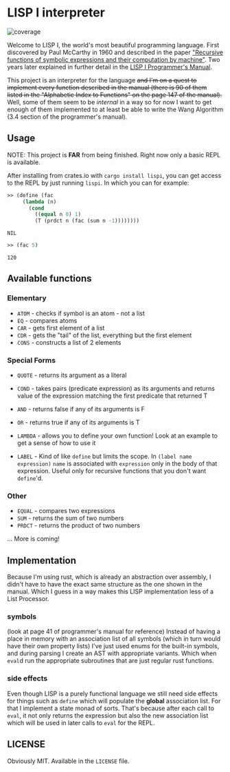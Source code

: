 # LISP I interpreter 
![coverage](https://gitlab.com/MaksRawski/lisp-interpreter/badges/main/coverage.svg)

Welcome to LISP I, the world's most beautiful programming language.
First discovered by Paul McCarthy in 1960 and described in the paper 
["Recursive functions of symbolic expressions and their computation by machine"](https://www-formal.stanford.edu/jmc/recursive.pdf).
Two years later explained in further detail in the 
[LISP I Programmer's Manual](https://bitsavers.org/pdf/mit/rle_lisp/LISP_I_Programmers_Manual_Mar60.pdf).

This project is an interpreter for the language ~~and I'm on a quest to implement every function described in the manual
(there is 90 of them listed in the "Alphabetic Index to Functions" on the page 147 of the manual).~~
Well, some of them seem to be *internal* in a way so for now I want to get enough of 
them implemented to at least be able to write the Wang Algorithm (3.4 section of the programmer's manual).

## Usage
NOTE: This project is **FAR** from being finished. Right now only a basic REPL is available.

After installing from crates.io with `cargo install lispi`, you can get access to the REPL by just running `lispi`.
In which you can for example:

``` lisp
>> (define (fac 
     (lambda (n) 
       (cond 
         ((equal n 0) 1) 
         (T (prdct n (fac (sum n -1))))))))
```
```
NIL
```


``` lisp
>> (fac 5)
```
```
120
```


## Available functions
### Elementary
- `ATOM` - checks if symbol is an atom - not a list
- `EQ`   - compares atoms
- `CAR`  - gets first element of a list
- `CDR`  - gets the "tail" of the list, everything but the first element
- `CONS` - constructs a list of 2 elements

### Special Forms
- `QUOTE` - returns its argument as a literal
- `COND`  - takes pairs (predicate expression) as its arguments and returns value of 
the expression matching the first predicate that returned T
- `AND`   - returns false if any of its arguments is F
- `OR`    - returns true if any of its arguments is T

- `LAMBDA` - allows you to define your own function! Look at an example to get a sense of how to use it
- `LABEL` - Kind of like `define` but limits the scope. 
In `(label name expression)` `name` is associated with `expression` only in the body of that expression.
Useful only for recursive functions that you don't want `define`'d.

### Other
- `EQUAL`  - compares two expressions
- `SUM`    - returns the sum of two numbers
- `PRDCT`  - returns the product of two numbers

... More is coming!

## Implementation
Because I'm using rust, which is already an abstraction over assembly, I didn't have to have the exact same structure as the one shown in the manual.
Which I guess in a way makes this LISP implementation less of a List Processor. 

### symbols
(look at page 41 of programmer's manual for reference)
Instead of having a place in memory with an association list of all symbols (which in turn would have their own property lists)
I've just used enums for the built-in symbols, and during parsing I create an AST with appropriate variants. Which when `eval`d run
the appropriate subroutines that are just regular rust functions.

### side effects
Even though LISP is a purely functional language we still need side effects for things such
as `define` which will populate the **global** association list. For that I implement a state
monad of sorts. That's because after each call to `eval`, it not only returns the expression 
but also the new association list which will be used in later calls to `eval` for the REPL.


## LICENSE
Obviously MIT. Available in the `LICENSE` file.
